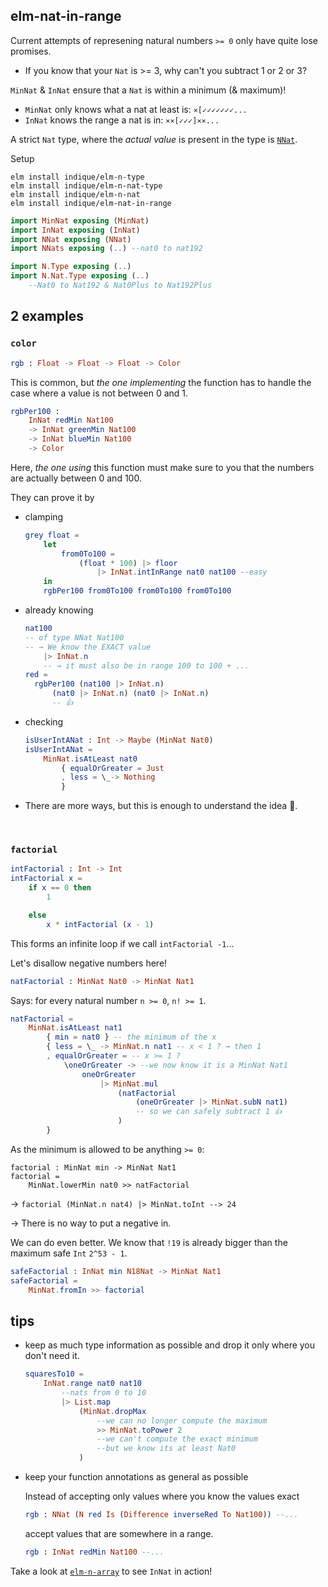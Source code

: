 ## elm-nat-in-range

Current attempts of represening natural numbers `>= 0` only have quite lose promises.

- If you know that your `Nat` is >= 3, why can't you subtract 1 or 2 or 3?

`MinNat` & `InNat` ensure that a `Nat` is within a minimum (& maximum)!

- `MinNat` only knows what a nat at least is:  `⨯[✓✓✓✓✓✓✓...`
- `InNat` knows the range a nat is in:  `⨯⨯[✓✓✓]⨯⨯...`

A strict `Nat` type, where the _actual value_ is present in the type is [`NNat`][elm-n-nat].

Setup

```noformatingplease
elm install indique/elm-n-type
elm install indique/elm-n-nat-type
elm install indique/elm-n-nat
elm install indique/elm-nat-in-range
```

```elm
import MinNat exposing (MinNat)
import InNat exposing (InNat)
import NNat exposing (NNat)
import NNats exposing (..) --nat0 to nat192

import N.Type exposing (..)
import N.Nat.Type exposing (..)
    --Nat0 to Nat192 & Nat0Plus to Nat192Plus
```

## 2 examples


### `color`

```elm
rgb : Float -> Float -> Float -> Color
```

This is common, but _the one implementing_ the function has to handle the case where a value is not between 0 and 1.

```elm
rgbPer100 :
    InNat redMin Nat100
    -> InNat greenMin Nat100
    -> InNat blueMin Nat100
    -> Color
```
Here, _the one using_ this function must make sure to you that the numbers are actually between 0 and 100.

They can prove it by

- clamping
  ```elm
  grey float =
      let
          from0To100 =
              (float * 100) |> floor
                  |> InNat.intInRange nat0 nat100 --easy
      in
      rgbPer100 from0To100 from0To100 from0To100
  ```
- already knowing
  ```elm
  nat100
  -- of type NNat Nat100
  -- → We know the EXACT value
      |> InNat.n
      -- → it must also be in range 100 to 100 + ...
  red =
    rgbPer100 (nat100 |> InNat.n)
        (nat0 |> InNat.n) (nat0 |> InNat.n)
        -- 👍
  ```
- checking
  ```elm
  isUserIntANat : Int -> Maybe (MinNat Nat0)
  isUserIntANat =
      MinNat.isAtLeast nat0
          { equalOrGreater = Just
          , less = \_-> Nothing
          }
  ```

- There are more ways, but this is enough to understand the idea 🙂.

&emsp;



### `factorial`

```elm
intFactorial : Int -> Int
intFactorial x =
    if x == 0 then
        1

    else
        x * intFactorial (x - 1)
```

This forms an infinite loop if we call `intFactorial -1`...

Let's disallow negative numbers here!

```elm
natFactorial : MinNat Nat0 -> MinNat Nat1
```
Says: for every natural number `n >= 0`, `n! >= 1`.
```elm
natFactorial =
    MinNat.isAtLeast nat1
        { min = nat0 } -- the minimum of the x
        { less = \_ -> MinNat.n nat1 -- x < 1 ? → then 1
        , equalOrGreater = -- x >= 1 ?
            \oneOrGreater -> --we now know it is a MinNat Nat1
                oneOrGreater
                    |> MinNat.mul
                        (natFactorial
                            (oneOrGreater |> MinNat.subN nat1)
                            -- so we can safely subtract 1 👍
                        )
        }
```
As the minimum is allowed to be anything `>= 0`:
```
factorial : MinNat min -> MinNat Nat1
factorial =
    MinNat.lowerMin nat0 >> natFactorial
```

→ `factorial (MinNat.n nat4) |> MinNat.toInt --> 24`

→ There is no way to put a negative in.

We can do even better.
We know that `!19` is already bigger than the maximum safe `Int` `2^53 - 1`.

```elm
safeFactorial : InNat min N18Nat -> MinNat Nat1
safeFactorial =
    MinNat.fromIn >> factorial
```


## tips

- keep as much type information as possible and drop it only where you don't need it.
    ```elm
    squaresTo10 =
        InNat.range nat0 nat10
            --nats from 0 to 10
            |> List.map
                (MinNat.dropMax
                    --we can no longer compute the maximum
                    >> MinNat.toPower 2
                    --we can't compute the exact minimum
                    --but we know its at least Nat0
                )
    ```
- keep your function annotations as general as possible
    
    Instead of accepting only values where you know the values exact
  ```elm
  rgb : NNat (N red Is (Difference inverseRed To Nat100)) --...
  ```
    accept values that are somewhere in a range.
  ```elm
  rgb : InNat redMin Nat100 --...
  ```

Take a look at [`elm-n-array`][elm-n-array] to see `InNat` in action!

[elm-n-nat]: https://package.elm-lang.org/packages/indique/elm-n-nat/latest/
[elm-n-array]: https://package.elm-lang.org/packages/indique/elm-n-array/latest/
